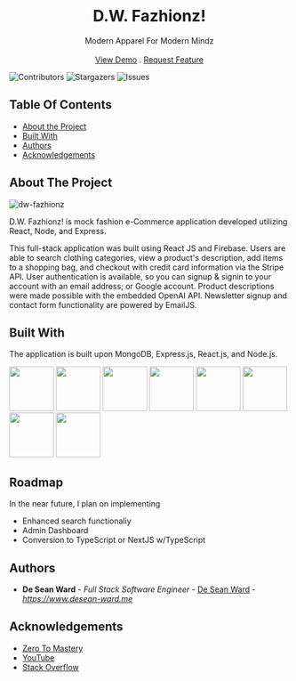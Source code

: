 
<br/>
<p align="center">


  <h1 align="center">D.W. Fazhionz!</h3>

  <p align="center">
    Modern Apparel For Modern Mindz
    <br/>
    <br/>
    <a href="https://dw-fazhionz.vercel.app/">View Demo</a>
    .
    <a href="https://github.com/desea-ward/dw-fazhionz/issues">Request Feature</a>
  </p>
</p>

![Contributors](https://img.shields.io/github/contributors/desean-ward/dw-fazhionz?color=dark-green) ![Stargazers](https://img.shields.io/github/stars/desean-ward/dw-fazhionz?style=social) ![Issues](https://img.shields.io/github/issues/desean-ward/dw-fazhionz) 

## Table Of Contents


* [About the Project](#about-the-project)
* [Built With](#built-with)
* [Authors](#authors)
* [Acknowledgements](#acknowledgements)

## About The Project

![dw-fazhionz](https://github.com/desean-ward/dw-fazhionz/assets/66344466/afd6d398-954f-4144-9883-f49de48e5176)


D.W. Fazhionz! is mock fashion e-Commerce application developed utilizing React, Node, and Express. 

This full-stack application was built using React JS and Firebase. Users are able to search clothing categories, view a product's description, add items to a shopping bag, and checkout with credit card information via the Stripe API. User authentication is available, so you can signup & signin to your account with an email address; or Google account. Product descriptions were made possible with the embedded OpenAI API. Newsletter signup and contact form functionality are powered by EmailJS.



## Built With

The application is built upon MongoDB, Express.js, React.js, and Node.js. 

<img src="https://github.com/deseanward/PS-Capstone/assets/139034534/9dce6126-c414-4399-82cb-67b32319f665" width="80" alt="" />
<img src="https://github.com/desean-ward/dw-fazhionz/assets/66344466/87cc28ce-c96d-4f83-ab95-78c1e6b621ee" width="80" alt="" />
<img src="https://github.com/desean-ward/dw-fazhionz/assets/66344466/beb8b147-4461-47a2-a707-2e540443b303" width="80" alt="" /> 
<img src="https://github.com/deseanward/PS-Capstone/assets/139034534/4ab37a82-8541-4cc4-a9f3-1aaee9d07146" width="80" alt="" />
<img src="https://github.com/deseanward/PS-Capstone/assets/139034534/75765da7-b173-4fba-991c-c1f2555d6010" width="80" alt="" />
<img src="https://github.com/deseanward/PS-Capstone/assets/139034534/2e5d8e8e-732b-474e-8ded-2200b880ad4e" width="80" alt="" />
<img src="https://github.com/deseanward/PS-Capstone/assets/139034534/4ab3ef67-00d5-4730-a7b8-7d71ee79aa1c" width="80" alt="" />
<img src="https://github.com/desean-ward/dw-fazhionz/assets/66344466/8b0a58e5-6dea-4f17-be24-703b913dfee1" width="80" alt="" />

## Roadmap

In the near future, I plan on implementing 
<ul>
<li>Enhanced search functionaliy</li>
<li>Admin Dashboard</li>
<li>Conversion to TypeScript or NextJS w/TypeScript</li>
</ul>

## Authors


* **De Sean Ward** - *Full Stack Software Engineer* - [De Sean Ward](https://www.desean-ward.me) - *https://www.desean-ward.me*

## Acknowledgements

* [Zero To Mastery](https://zerotomastery.io/)
* [YouTube](https://www.youtube.com)
* [Stack Overflow](https://stackoverflow.com/)

